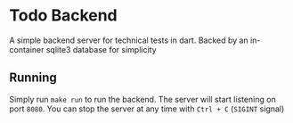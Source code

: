# Todo Backend

A simple backend server for technical tests in dart. Backed by an in-container sqlite3 database for simplicity

## Running

Simply run `make run` to run the backend. The server will start listening on port `8080`.
You can stop the server at any time with `Ctrl + C` (`SIGINT` signal)

